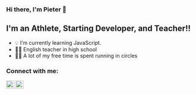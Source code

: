 ### Hi there, I'm Pieter 👋


## I'm an Athlete, Starting Developer, and Teacher!!

- 💡 I’m currently learning JavaScript. 
- 🧑‍🏫 English teacher in high school
- 🏃‍♂️ A lot of my free time is spent running in circles

### Connect with me:

<a href="https://www.linkedin.com/in/pieter-claus-38a644218/"><img align="left" alt="PieterClaus LinkedIn" width="22px" src="https://cdn.jsdelivr.net/npm/simple-icons@v3/icons/linkedin.svg" /></a>
<a href="https://www.instagram.com/pieter.claus/?hl=en"><img align="left" alt="PieterClaus Instagram" width="22px" src="https://cdn.jsdelivr.net/npm/simple-icons@v3/icons/instagram.svg" /></a>

<br />


